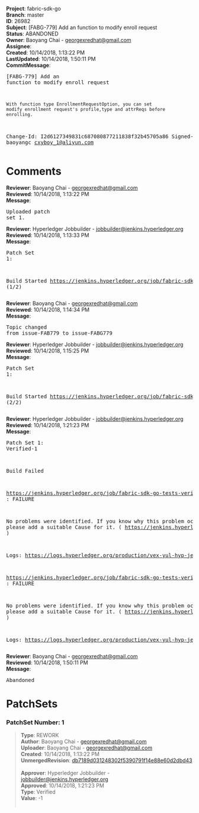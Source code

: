 <strong>Project</strong>: fabric-sdk-go<br><strong>Branch</strong>: master<br><strong>ID</strong>: 26982<br><strong>Subject</strong>: [FABG-779] Add an function to modify enroll request<br><strong>Status</strong>: ABANDONED<br><strong>Owner</strong>: Baoyang Chai - georgexredhat@gmail.com<br><strong>Assignee</strong>:<br><strong>Created</strong>: 10/14/2018, 1:13:22 PM<br><strong>LastUpdated</strong>: 10/14/2018, 1:50:11 PM<br><strong>CommitMessage</strong>:<br><pre>[FABG-779] Add an function to modify enroll request

    With function type EnrollmentRequestOption, you can set
    modify enrollment request's profile,type and attrReqs before enrolling.
Change-Id: I2d6127349831c687080877211838f32b45705a86
Signed-off-by: baoyangc <cxyboy_1@aliyun.com>
</pre><h1>Comments</h1><strong>Reviewer</strong>: Baoyang Chai - georgexredhat@gmail.com<br><strong>Reviewed</strong>: 10/14/2018, 1:13:22 PM<br><strong>Message</strong>: <pre>Uploaded patch set 1.</pre><strong>Reviewer</strong>: Hyperledger Jobbuilder - jobbuilder@jenkins.hyperledger.org<br><strong>Reviewed</strong>: 10/14/2018, 1:13:33 PM<br><strong>Message</strong>: <pre>Patch Set 1:

Build Started https://jenkins.hyperledger.org/job/fabric-sdk-go-tests-verify-s390x/4106/ (1/2)</pre><strong>Reviewer</strong>: Baoyang Chai - georgexredhat@gmail.com<br><strong>Reviewed</strong>: 10/14/2018, 1:14:34 PM<br><strong>Message</strong>: <pre>Topic changed from issue-FAB779 to issue-FABG779</pre><strong>Reviewer</strong>: Hyperledger Jobbuilder - jobbuilder@jenkins.hyperledger.org<br><strong>Reviewed</strong>: 10/14/2018, 1:15:25 PM<br><strong>Message</strong>: <pre>Patch Set 1:

Build Started https://jenkins.hyperledger.org/job/fabric-sdk-go-tests-verify-x86_64/3990/ (2/2)</pre><strong>Reviewer</strong>: Hyperledger Jobbuilder - jobbuilder@jenkins.hyperledger.org<br><strong>Reviewed</strong>: 10/14/2018, 1:21:23 PM<br><strong>Message</strong>: <pre>Patch Set 1: Verified-1

Build Failed 

https://jenkins.hyperledger.org/job/fabric-sdk-go-tests-verify-x86_64/3990/ : FAILURE

No problems were identified. If you know why this problem occurred, please add a suitable Cause for it. ( https://jenkins.hyperledger.org/job/fabric-sdk-go-tests-verify-x86_64/3990/ )

Logs: https://logs.hyperledger.org/production/vex-yul-hyp-jenkins-3/fabric-sdk-go-tests-verify-x86_64/3990

https://jenkins.hyperledger.org/job/fabric-sdk-go-tests-verify-s390x/4106/ : FAILURE

No problems were identified. If you know why this problem occurred, please add a suitable Cause for it. ( https://jenkins.hyperledger.org/job/fabric-sdk-go-tests-verify-s390x/4106/ )

Logs: https://logs.hyperledger.org/production/vex-yul-hyp-jenkins-3/fabric-sdk-go-tests-verify-s390x/4106</pre><strong>Reviewer</strong>: Baoyang Chai - georgexredhat@gmail.com<br><strong>Reviewed</strong>: 10/14/2018, 1:50:11 PM<br><strong>Message</strong>: <pre>Abandoned</pre><h1>PatchSets</h1><h3>PatchSet Number: 1</h3><blockquote><strong>Type</strong>: REWORK<br><strong>Author</strong>: Baoyang Chai - georgexredhat@gmail.com<br><strong>Uploader</strong>: Baoyang Chai - georgexredhat@gmail.com<br><strong>Created</strong>: 10/14/2018, 1:13:22 PM<br><strong>UnmergedRevision</strong>: [db7189d031248302f5390791f14e88e60d2dbd43](https://github.com/hyperledger-gerrit-archive/fabric-sdk-go/commit/db7189d031248302f5390791f14e88e60d2dbd43)<br><br><strong>Approver</strong>: Hyperledger Jobbuilder - jobbuilder@jenkins.hyperledger.org<br><strong>Approved</strong>: 10/14/2018, 1:21:23 PM<br><strong>Type</strong>: Verified<br><strong>Value</strong>: -1<br><br></blockquote>